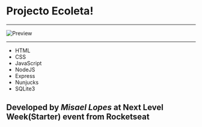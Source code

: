 <h1> Projecto Ecoleta! </h1>
 </h1>
<hr>
<img src="https://user-images.githubusercontent.com/66078558/118411725-f448fc80-b68d-11eb-91e4-7f761442f39b.png" alt="Preview">
<hr>
<ul>
<li>HTML</li>
<li>CSS</li>
<li>JavaScript</li>
<li>NodeJS</li>
<li>Express</li>
<li>Nunjucks</li>
<li>SQLite3</li>
</ul>

<h2>Developed by <em>Misael Lopes</em> at Next Level Week(Starter) event from Rocketseat</h2>
